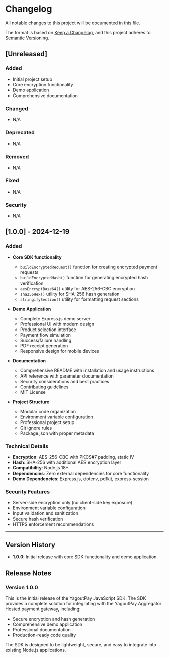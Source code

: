 # Changelog

All notable changes to this project will be documented in this file.

The format is based on [Keep a Changelog](https://keepachangelog.com/en/1.0.0/),
and this project adheres to [Semantic Versioning](https://semver.org/spec/v2.0.0.html).

## [Unreleased]

### Added
- Initial project setup
- Core encryption functionality
- Demo application
- Comprehensive documentation

### Changed
- N/A

### Deprecated
- N/A

### Removed
- N/A

### Fixed
- N/A

### Security
- N/A

## [1.0.0] - 2024-12-19

### Added
- **Core SDK functionality**
  - `buildEncryptedRequest()` function for creating encrypted payment requests
  - `buildEncryptedHash()` function for generating encrypted hash verification
  - `aesEncryptBase64()` utility for AES-256-CBC encryption
  - `sha256Hex()` utility for SHA-256 hash generation
  - `stringifySection()` utility for formatting request sections

- **Demo Application**
  - Complete Express.js demo server
  - Professional UI with modern design
  - Product selection interface
  - Payment flow simulation
  - Success/failure handling
  - PDF receipt generation
  - Responsive design for mobile devices

- **Documentation**
  - Comprehensive README with installation and usage instructions
  - API reference with parameter documentation
  - Security considerations and best practices
  - Contributing guidelines
  - MIT License

- **Project Structure**
  - Modular code organization
  - Environment variable configuration
  - Professional project setup
  - Git ignore rules
  - Package.json with proper metadata

### Technical Details
- **Encryption**: AES-256-CBC with PKCS#7 padding, static IV
- **Hash**: SHA-256 with additional AES encryption layer
- **Compatibility**: Node.js 18+
- **Dependencies**: Zero external dependencies for core functionality
- **Demo Dependencies**: Express.js, dotenv, pdfkit, express-session

### Security Features
- Server-side encryption only (no client-side key exposure)
- Environment variable configuration
- Input validation and sanitization
- Secure hash verification
- HTTPS enforcement recommendations

---

## Version History

- **1.0.0**: Initial release with core SDK functionality and demo application

## Release Notes

### Version 1.0.0
This is the initial release of the YagoutPay JavaScript SDK. The SDK provides a complete solution for integrating with the YagoutPay Aggregator Hosted payment gateway, including:

- Secure encryption and hash generation
- Comprehensive demo application
- Professional documentation
- Production-ready code quality

The SDK is designed to be lightweight, secure, and easy to integrate into existing Node.js applications.
